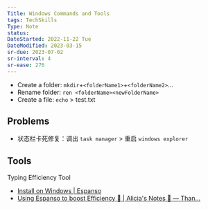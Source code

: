 ```yaml
---
Title: Windows Commands and Tools
tags: TechSkills
Type: Note
status:
DateStarted: 2022-11-22 Tue
DateModified: 2023-03-15
sr-due: 2023-07-02
sr-interval: 4
sr-ease: 276
---
```

- Create a folder: `mkdir`+`<folderName1>`+`<folderName2>`...  
- Rename folder: `ren <folderName><newFolderName>`  
- Create a file: `echo` > test.txt
## Problems
- 状态栏卡死修复：调出 `task manager` > 重启 `windows explorer`
## Tools
Typing Efficiency Tool
- [Install on Windows | Espanso](https://espanso.org/docs/install/win/)
- [Using Espanso to boost Efficiency 🚤 | Alicia's Notes 🚀 — Than...](https://notes.aliciasykes.com/25213/using-espanso-to-boost-efficiency)
